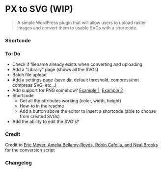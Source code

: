 # PX to SVG (WIP)

> A simple WordPress plugin that will allow users to upload raster images and convert them to usable SVGs with a shortcode.


### Shortcode


### To-Do

- Check if filename already exists when converting and uploading
- Add a "Library" page (shows all the SVGs)
- Batch file upload
- Add a settings page (save dir, default threshold, compress/not compress SVG, etc...)
- Add support for PNG somehow? [Example 1](http://brianflove.com/2014/12/10/png-support-for-php-on-os-x-yosemite/), [Example 2](http://stackoverflow.com/questions/26493762/yosemite-php-gd-mcrypt-installation)
- Shortcode
    - Get all the attributes working (color, width, height)
    - How-to in the readme
    - Add a button above the editor to insert a shortcode (able to choose from created SVGs)
- Add the ability to edit the SVG's?


### Credit

Credit to [Eric Meyer, Amelia Bellamy-Royds, Robin Cafolla, and Neal Brooks](https://github.com/meyerweb/px2svg) for the conversion script


### Changelog